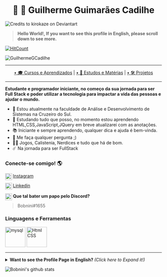 <h1 align="center"> 🎲 👑 Guilherme Guimarães Cadilhe </h1>

![Credits to kirokaze on Deviantart](https://images-wixmp-ed30a86b8c4ca887773594c2.wixmp.com/f/12cbe8a4-f55c-4b40-85bb-d8e1405e7b84/datjp1z-fc3069a4-9ffc-40d0-861b-a53e6a267634.gif?token=eyJ0eXAiOiJKV1QiLCJhbGciOiJIUzI1NiJ9.eyJzdWIiOiJ1cm46YXBwOiIsImlzcyI6InVybjphcHA6Iiwib2JqIjpbW3sicGF0aCI6IlwvZlwvMTJjYmU4YTQtZjU1Yy00YjQwLTg1YmItZDhlMTQwNWU3Yjg0XC9kYXRqcDF6LWZjMzA2OWE0LTlmZmMtNDBkMC04NjFiLWE1M2U2YTI2NzYzNC5naWYifV1dLCJhdWQiOlsidXJuOnNlcnZpY2U6ZmlsZS5kb3dubG9hZCJdfQ.EhZ4RizC9z6297iq2CQG7W1pWlGvBUG3fKjQtGVIImQ)

>**Hello World!, If you want to see this profile in English, please scroll down to see more.**

[![HitCount](http://hits.dwyl.com/Guilherme-G-Cadilhe/Guilherme-G-Cadlihe.svg)](http://hits.dwyl.com/Guilherme-G-Cadilhe/Guilherme-G-Cadlihe)
<p align="left"> <img src="https://komarev.com/ghpvc/?username=guilherme-g-cadilhe&label=Profile%20views&color=0e75b6&style=flat" alt="GuilhermeGCadilhe" /> </p>

---
<p align="center">
  <a href="https://github.com/Guilherme-G-Cadilhe/Cursos">• 🎓 Cursos e Aprendizados</a> |
    <a href="https://github.com/Guilherme-G-Cadilhe/Estudos-Materias">• 📘 Estudos e Matérias</a> |
   <a href="https://github.com/Guilherme-G-Cadilhe/Projetos">• 🛠️ Projetos</a> 
</p>

---

**Estudante e programador iniciante, no começo da sua jornada para ser Full Stack e poder utilizar a tecnologia para impactar a vida das pessoas e ajudar o mundo.**

- 🏫 Estou atualmente na faculdade de Análise e Desenvolvimento de Sistemas na Cruzeiro do Sul.
- 🧠 Estudando tudo que posso, no momento estou aprendendo HTML,CSS,JavaScript,JQuery em breve atualizarei com as anotações.
- 📚 Iniciante e sempre aprendendo, qualquer dica e ajuda é bem-vinda.
- 💬 Me faça qualquer pergunta ;)
- 🐉🎲  Jogos, Calistenia, Nerdices e tudo que há de bom.
- ☄️ Na jornada para ser FullStack

### Conecte-se comigo! 🌎
<a><img align="left" alt="Bobnini's Instagram" width="22px" src="https://cdn.jsdelivr.net/npm/simple-icons@v3/icons/instagram.svg" />
</a><a href="https://www.instagram.com/bobnini.guilherme/">Instagram</a>
<br/>

<a><img align="left" alt="Bobnini's LinkdeIN" width="22px" src="https://cdn.jsdelivr.net/npm/simple-icons@v3/icons/linkedin.svg" />
</a><a href="https://www.linkedin.com/in/guilhermegcadilhe/">Linkedin </a>
<br/>  <br/> 
<a> <img align="left" alt="Bobnini's Discord" width="22px" src="https://cdn.jsdelivr.net/npm/simple-icons@v3/icons/discord.svg" /> </a> **Que tal bater um papo pelo Discord?** 
>Bobnini#1655

### Linguagens e Ferramentas
<img src="https://www.hti.com.br/images/mysql/mysql-logo.png" alt="mysql" width="65"/> <img src="https://i.pinimg.com/originals/69/53/02/695302a395d0eb94a8bce6b95dbf92f6.png" alt="Html CSS" width="65"/>

---

<details>
  <summary> <b> Want to see the Profile Page in English? </b> <i>(Click here to Expand it!)</i> </summary>
  <br>
  
**Student and beginner programmer, just starting his journey to become Full Stack and be able to use the technology to impact people's lives and change the world.**

- 🏫 Currently on Analysis and Systems Development College at Cruzeiro do Sul.
- 🧠 Learning everything i can, at the moment im learning HTML, CSS, JavaScript and JQuery, soon i will update my anotations.
- 📚 Beginner and always learning, every help and tip is welcome.
- 💬 Ask me anything ;)
- 🐉🎲  Games, Calisthenic, Nerdy and everything that is good.
- ☄️ On the Full Stack journey

### Connect with me! 🌎
<a><img align="left" alt="Bobnini's Instagram" width="22px" src="https://cdn.jsdelivr.net/npm/simple-icons@v3/icons/instagram.svg" />
</a><a href="https://www.instagram.com/bobnini.guilherme/">Instagram</a>
<br/> <br/>
<a><img align="left" alt="Bobnini's LinkdeIN" width="22px" src="https://cdn.jsdelivr.net/npm/simple-icons@v3/icons/linkedin.svg" />
</a><a href="https://www.linkedin.com/in/guilhermegcadilhe/">Linkedin </a>
<br/>  <br/> 
<a> <img align="left" alt="Bobnini's Discord" width="22px" src="https://cdn.jsdelivr.net/npm/simple-icons@v3/icons/discord.svg" /> </a> **What about a chat on discord?** 
>Bobnini#1655

### Languagues and Tools
<img src="https://www.hti.com.br/images/mysql/mysql-logo.png" alt="mysql" width="65"/> <img src="https://i.pinimg.com/originals/69/53/02/695302a395d0eb94a8bce6b95dbf92f6.png" alt="Html CSS" width="65"/>
  </details>
  
![Bobnini's github stats](https://github-readme-stats.vercel.app/api?username=Guilherme-G-Cadilhe&show_icons=true&theme=buefy)
